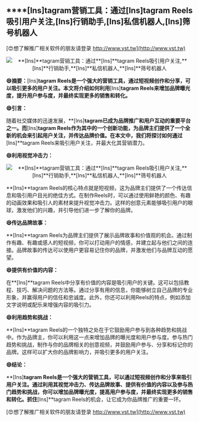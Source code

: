 ## ****[Ins]**tagram营销工具：通过**[Ins]**tagram Reels吸引用户关注,**[Ins]**行销助手,**[Ins]**私信机器人,**[Ins]**筛号机器人**

[😍想了解推广相关软件的朋友请登录 http://www.vst.tw](http://www.vst.tw)

 <center><img src="https://vst.tw/MP4/tuiguang/png/1.png" alt="**[Ins]**tagram营销工具：通过**[Ins]**tagram Reels吸引用户关注,**[Ins]**行销助手,**[Ins]**私信机器人,**[Ins]**筛号机器人"></center>

**😄摘要：**[Ins]**tagram Reels是一个强大的营销工具，通过短视频创作和分享，可以吸引更多的用户关注。本文将介绍如何利用**[Ins]**tagram Reels来增加品牌曝光度，提升用户参与度，并最终实现更多的销售和转化。**

**😄引言：**

随着社交媒体的迅速发展，**[Ins]**tagram已成为品牌推广和用户互动的重要平台之一。而**[Ins]**tagram Reels作为其中的一个创新功能，为品牌主们提供了一个全新的机会来引起用户关注，并传达品牌价值。在本文中，我们将探讨如何通过**[Ins]**tagram Reels来吸引用户关注，并最大化其营销潜力。

**😄利用视觉冲击力：**

 <center><img src="https://vst.tw/MP4/tuiguang/png/5.png" alt="**[Ins]**tagram营销工具：通过**[Ins]**tagram Reels吸引用户关注,**[Ins]**行销助手,**[Ins]**私信机器人,**[Ins]**筛号机器人"></center>

**[Ins]**tagram Reels的核心特点就是短视频，这为品牌主们提供了一个传达信息和吸引用户目光的绝佳方式。在制作Reels时，可以通过使用鲜艳的颜色、有趣的动画效果和吸引人的素材来提升视觉冲击力。这样的创意元素能够吸引用户的眼球，激发他们的兴趣，并引导他们进一步了解你的品牌。

**😄传达品牌故事：**

**[Ins]**tagram Reels为品牌主们提供了展示品牌故事和价值观的机会。通过制作有趣、有趣或感人的短视频，你可以打动用户的情感，并建立起与他们之间的连接。品牌故事的传达可以使用户更容易记住你的品牌，并激发他们与品牌互动的愿望。

**😄提供有价值的内容：**

在**[Ins]**tagram Reels中分享有价值的内容是吸引用户的关键。这可以包括教程、技巧、解决问题的方法等。通过分享有用的信息，你能够树立自己品牌的专业形象，并赢得用户的信任和忠诚度。此外，你还可以利用Reels的特点，例如添加文字说明或配乐来增强内容的吸引力。

**😄利用趋势和挑战：**

**[Ins]**tagram Reels的一个独特之处在于它鼓励用户参与到各种趋势和挑战中。作为品牌主，你可以利用这一点来增加品牌的曝光度和用户参与度。参与热门趋势和挑战，制作与你的品牌相关的创意视频，并鼓励用户参与、分享和标记你的品牌。这样可以扩大你的品牌影响力，并吸引更多的用户关注。

**😄结论：**

**[Ins]**tagram Reels是一个强大的营销工具，可以通过短视频创作和分享来吸引用户关注。通过利用其视觉冲击力、传达品牌故事、提供有价值的内容以及参与热门趋势和挑战，你可以增加品牌曝光度，提高用户参与度，并最终实现更多的销售和转化。抓住**[Ins]**tagram Reels的机会，让它成为你品牌推广的重要一环。

[😍想了解推广相关软件的朋友请登录 http://www.vst.tw](http://www.vst.tw)



